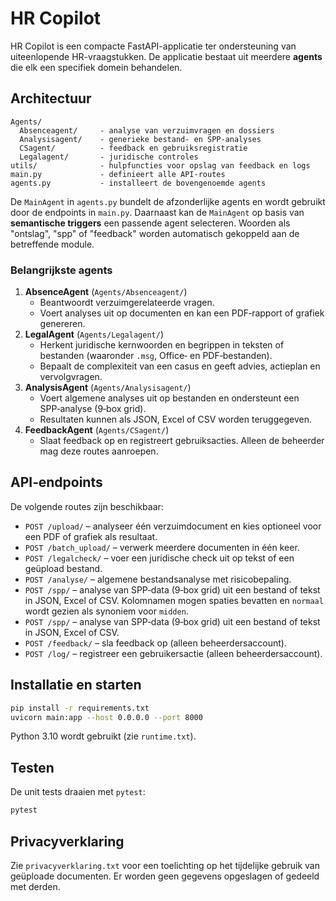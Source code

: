 # HR Copilot

HR Copilot is een compacte FastAPI-applicatie ter ondersteuning van uiteenlopende HR-vraagstukken. De applicatie bestaat uit meerdere **agents** die elk een specifiek domein behandelen.

## Architectuur

```
Agents/
  Absenceagent/     - analyse van verzuimvragen en dossiers
  Analysisagent/    - generieke bestand‑ en SPP‑analyses
  CSagent/          - feedback en gebruiksregistratie
  Legalagent/       - juridische controles
utils/              - hulpfuncties voor opslag van feedback en logs
main.py             - definieert alle API‑routes
agents.py           - installeert de bovengenoemde agents
```

De `MainAgent` in `agents.py` bundelt de afzonderlijke agents en wordt gebruikt door de endpoints in `main.py`. Daarnaast kan de `MainAgent` op basis van **semantische triggers** een passende agent selecteren. Woorden als "ontslag", "spp" of "feedback" worden automatisch gekoppeld aan de betreffende module.

### Belangrijkste agents

1. **AbsenceAgent** (`Agents/Absenceagent/`)
   - Beantwoordt verzuimgerelateerde vragen.
   - Voert analyses uit op documenten en kan een PDF‑rapport of grafiek genereren.
2. **LegalAgent** (`Agents/Legalagent/`)
   - Herkent juridische kernwoorden en begrippen in teksten of bestanden (waaronder `.msg`, Office‑ en PDF‑bestanden).
   - Bepaalt de complexiteit van een casus en geeft advies, actieplan en vervolgvragen.
3. **AnalysisAgent** (`Agents/Analysisagent/`)
   - Voert algemene analyses uit op bestanden en ondersteunt een SPP‑analyse (9‑box grid).
   - Resultaten kunnen als JSON, Excel of CSV worden teruggegeven.
4. **FeedbackAgent** (`Agents/CSagent/`)
   - Slaat feedback op en registreert gebruiksacties. Alleen de beheerder mag deze routes aanroepen.

## API‑endpoints

De volgende routes zijn beschikbaar:

- `POST /upload/` – analyseer één verzuimdocument en kies optioneel voor een PDF of grafiek als resultaat.
- `POST /batch_upload/` – verwerk meerdere documenten in één keer.
- `POST /legalcheck/` – voer een juridische check uit op tekst of een geüpload bestand.
- `POST /analyse/` – algemene bestandsanalyse met risicobepaling.
- `POST /spp/` – analyse van SPP‑data (9‑box grid) uit een bestand of tekst in JSON, Excel of CSV. Kolomnamen mogen spaties bevatten en `normaal` wordt gezien als synoniem voor `midden`.
- `POST /spp/` – analyse van SPP‑data (9‑box grid) uit een bestand of tekst in JSON, Excel of CSV.
- `POST /feedback/` – sla feedback op (alleen beheerdersaccount).
- `POST /log/` – registreer een gebruikersactie (alleen beheerdersaccount).

## Installatie en starten

```bash
pip install -r requirements.txt
uvicorn main:app --host 0.0.0.0 --port 8000
```

Python 3.10 wordt gebruikt (zie `runtime.txt`).

## Testen

De unit tests draaien met `pytest`:

```bash
pytest
```

## Privacyverklaring

Zie `privacyverklaring.txt` voor een toelichting op het tijdelijke gebruik van geüploade documenten. Er worden geen gegevens opgeslagen of gedeeld met derden.
